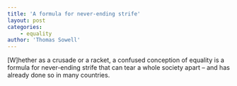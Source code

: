 ```yaml
---
title: 'A formula for never-ending strife'
layout: post
categories:
    - equality
author: 'Thomas Sowell'
---
```


\[W\]hether as a crusade or a racket, a confused conception of equality is a formula for never-ending strife that can tear a whole society apart – and has already done so in many countries.